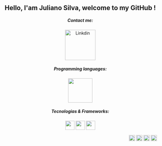 <h2 align="center">Hello, I'am Juliano Silva, welcome to my GitHub !</h2>

<h5 align="center">Contact me:</h5>
<p align="center">
   <a href="https://www.linkedin.com/in/julianoacs/" target="_blank">
   <img src="https://1000logos.net/wp-content/uploads/2023/01/LinkedIn-logo-768x432.png" alt="Linkdin" width="100px"></a>
</p>
<h5 align="center">Programming languages:</h5>
<p align="center">
  <img src="https://cdn.jsdelivr.net/gh/devicons/devicon/icons/java/java-original-wordmark.svg" width="80px">
</p>
<h5 align="center">Tecnologias & Frameworks:</h5>
<p align="center">
  <img src="https://cdn.jsdelivr.net/gh/devicons/devicon/icons/html5/html5-plain-wordmark.svg" width="30px">
  <img src="https://cdn.jsdelivr.net/gh/devicons/devicon/icons/css3/css3-plain-wordmark.svg" width="30px">
  <img src="https://cdn.jsdelivr.net/gh/devicons/devicon/icons/sass/sass-original.svg" width="30px">
</p>
<p align="right">
  <a href="https://www.linkedin.com/in/julianoacs/" target="_blank">
    <img src="https://cdn.jsdelivr.net/gh/devicons/devicon/icons/linkedin/linkedin-original.svg" alt="Linkdin" width="20px"></a>
  <a href="https://github.com/julianoacs">
    <img src="https://cdn4.iconfinder.com/data/icons/iconsimple-logotypes/512/github-512.png" width="20px"></a>
  <a href="https://www.instagram.com/julianoacs/">
    <img src="https://i0.wp.com/www.multarte.com.br/wp-content/uploads/2019/03/logo-instagram-png-fundo-transparente2.png?resize=696%2C696&ssl=1" width="20px"></a>
   <a href="mailto:julianoacsilva@hotmail.com">
    <img src="https://www.mpoconsultoria.com.br/wp-content/uploads/2015/01/email-icone.png" width="20px"></a>
</p>
